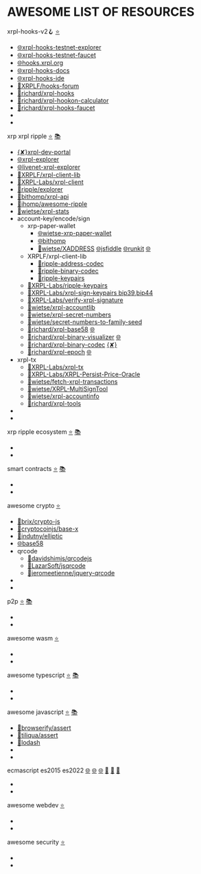 
# AWESOME LIST OF RESOURCES

xrpl-hooks-v2🪝 [⭐](https://github.com/stars/f1f47a23/lists/xrpl-hooks)<br>

- [🌐xrpl-hooks-testnet-explorer](https://hooks-testnet-v2-explorer.xrpl-labs.com/)
- [🌐xrpl-hooks-testnet-faucet](https://hooks-testnet-v2.xrpl-labs.com/)
- [🌐hooks.xrpl.org](https://hooks.xrpl.org/)
- [🌐xrpl-hooks-docs](https://xrpl-hooks.readme.io/)
- [🌐xrpl-hooks-ide](https://hooks-builder.xrpl.org/develop)
- [🧰XRPLF/hooks-forum](https://github.com/XRPLF/Hooks/discussions)
- [🧰richard/xrpl-hooks](https://github.com/RichardAH/xrpl.js)
- [🧰richard/xrpl-hookon-calculator](https://github.com/RichardAH/xrpl-hookon-calculator)
- [🧰richard/xrpl-hooks-faucet](https://github.com/RichardAH/hooks-faucet)
- []()
- []()



xrp xrpl ripple [⭐](https://github.com/stars/f1f47a23/lists/xrpl) [📚](https://github.com/topics/xrpl)<br>

- [{✘}xrpl-dev-portal](https://xrpl.org/)
- [🌐xrpl-explorer](https://explorer.xrplf.org/)
- [🌐livenet-xrpl-explorer](https://livenet.xrpl.org/)
- [🧰XRPLF/xrpl-client-lib](https://github.com/XRPLF/xrpl.js)
- [🧰XRPL-Labs/xrpl-client](https://github.com/XRPL-Labs/xrpl-client)
- [🧰ripple/explorer](https://github.com/ripple/explorer)
- [🧰bithomp/xrpl-api](https://github.com/Bithomp/xrpl-api)
- [🧰ihomp/awesome-ripple](https://github.com/ihomp/awesome-ripple)
- [🧰wietse/xrpl-stats](https://github.com/WietseWind/xrp-ledgerstats)
- account-key/encode/sign
  - xrp-paper-wallet
    - [🌐wietse-xrp-paper-wallet](https://www.xrpaddress.org/)
    - [🌐bithomp](https://bithomp.github.io/xrp-paper-wallet/)
    - [🧰wietse/XADDRESS](https://github.com/xrp-community/xrpl-tagged-address-codec) [🌐jsfiddle](https://jsfiddle.net/WietseWind/05rpvbag/) [🌐runkit](https://runkit.com/wietsewind/5cbf111b51e3ee00127b2b59) [🌐](https://xrpaddress.info/)
  - XRPLF/xrpl-client-lib
    - [🧰ripple-address-codec](https://github.com/XRPLF/xrpl.js/tree/main/packages/ripple-address-codec)
    - [🧰ripple-binary-codec](https://github.com/XRPLF/xrpl.js/tree/main/packages/ripple-binary-codec)
    - [🧰ripple-keypairs](https://github.com/XRPLF/xrpl.js/tree/main/packages/ripple-keypairs)
  - [🧰XRPL-Labs/ripple-keypairs](https://github.com/XRPL-Labs/ripple-keypairs)
  - [🧰XRPL-Labs/xrpl-sign-keypairs bip39,bip44](https://github.com/XRPL-Labs/xrpl-sign-keypairs)
  - [🧰XRPL-Labs/verify-xrpl-signature](https://github.com/XRPL-Labs/verify-xrpl-signature)
  - [🧰wietse/xrpl-accountlib](https://github.com/WietseWind/xrpl-accountlib)
  - [🧰wietse/xrpl-secret-numbers](https://github.com/WietseWind/xrpl-secret-numbers)
  - [🧰wietse/secret-numbers-to-family-seed](https://github.com/WietseWind/secret-numbers-to-family-seed)
  - [🧰richard/xrpl-base58](https://github.com/RichardAH/xrpl-base58-tool) [🌐](https://richardah.github.io/xrpl-base58-tool/)
  - [🧰richard/xrpl-binary-visualizer](https://github.com/RichardAH/xrpl-binary-visualizer) [🌐](https://richardah.github.io/xrpl-binary-visualizer/)
  - [🧰richard/xrpl-binary-codec](https://github.com/RichardAH/xrpl-binary-codec) [{✘}](https://xrpl.org/serialization.html)
  - [🧰richard/xrpl-epoch](https://github.com/RichardAH/xrpl-epoch-converter) [🌐](https://richardah.github.io/xrpl-epoch-converter/index.html)
- xrpl-tx
  - [🧰XRPL-Labs/xrpl-tx](https://github.com/XRPL-Labs/XrplTxData)
  - [🧰XRPL-Labs/XRPL-Persist-Price-Oracle](https://github.com/XRPL-Labs/XRPL-Persist-Price-Oracle)
  - [🧰wietse/fetch-xrpl-transactions](https://github.com/WietseWind/fetch-xrpl-transactions)
  - [🧰wietse/XRPL-MultiSignTool](https://github.com/WietseWind/XRPL-MultiSignTool)
  - [🧰wietse/xrpl-accountinfo](https://github.com/WietseWind/fetch-xrpl-accounts)
  - [🧰richard/xrpl-tools](https://github.com/RichardAH/xrpl-tools)
- []()
- []()




xrp ripple ecosystem [⭐](https://github.com/stars/f1f47a23/lists/ripple-xrp-ecosystem) [📚](https://github.com/topics/xrp)<br>

- []()
- []()

smart contracts [⭐](https://github.com/stars/f1f47a23/lists/smart-contracts-dapps) [📚](https://github.com/topics/ethereum)<br>

- []()
- []()

awesome crypto [⭐](https://github.com/stars/f1f47a23/lists/awesome-crypto)<br>

- [🧰brix/crypto-js](https://github.com/brix/crypto-js)
- [🧰cryptocoinjs/base-x](https://github.com/cryptocoinjs/base-x)
- [🧰indutny/elliptic](https://github.com/indutny/elliptic)
- [🌐base58](https://incoherency.co.uk/base58/)
- qrcode
  - [🧰davidshimjs/qrcodejs](https://github.com/davidshimjs/qrcodejs)
  - [🧰LazarSoft/jsqrcode](https://github.com/LazarSoft/jsqrcode)
  - [🧰jeromeetienne/jquery-qrcode](https://github.com/jeromeetienne/jquery-qrcode)
- []()
- []()


p2p [⭐](https://github.com/stars/f1f47a23/lists/p2p-holochain) [📚](https://github.com/topics/p2p)<br>

- []()
- []()

awesome wasm [⭐](https://github.com/stars/f1f47a23/lists/awesome-wasm)<br>

- []()
- []()

awesome typescript [⭐](https://github.com/stars/f1f47a23/lists/awesome-typescript) [📚](https://github.com/topics/typescript)<br>

- []()
- []()

awesome javascript [⭐](https://github.com/stars/f1f47a23/lists/awesome-javascript) [📚](https://github.com/topics/javascript)<br>

- [🧰browserify/assert](https://github.com/browserify/commonjs-assert)
- [🧰tiliqua/assert](https://github.com/Tiliqua/assert-js)
- [🧰lodash](https://github.com/lodash/lodash)
- []()
- []()



ecmascript es2015 es2022 [🌐](https://yagmurcetintas.com/journal/whats-new-in-es2022) [🌐](https://dev.to/jasmin/whats-new-in-es2022-1de6) 
 [🌐](https://deliciousinsights.github.io/confoo-es2022/#/mainTitle) [🧰](https://github.com/sudheerj/ECMAScript-features) [🧰](https://github.com/tc39/proposals) [🧰](https://github.com/daumann/ECMAScript-new-features-list)<br>

- []()
- []()

awesome webdev [⭐](https://github.com/stars/f1f47a23/lists/awesome-webdev)<br>

- []()
- []()

awesome security [⭐](https://github.com/stars/f1f47a23/lists/awesome-security)<br>

- []()
- []()

<br><br>


